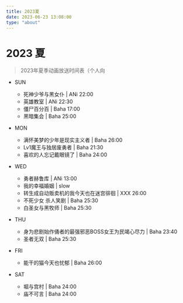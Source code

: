 ```yaml
---
title: 2023夏
date: 2023-06-23 13:08:00
type: "about"
---
```


# 2023 夏

> 2023年夏季动画放送时间表（个人向

- SUN
    - 死神少爷与黑女仆 | ANi 22:00
    - 英雄教室 | ANi 22:30
    - 僵尸百分百 | Baha 17:00
    - 黑暗集会 | Baha 25:00

- MON
    - 满怀美梦的少年是现实主义者 | Baha 26:00
    - Lv1魔王与独居废勇者 | Baha 21:30
    - 喜欢的人忘记戴眼镜了 | Baha 24:00

- WED
    - 勇者赫鲁库 | ANi 13:00
    - 我的幸福婚姻 | slow
    - 转生成自动贩卖机的我今天也在迷宫徘徊 | XXX 26:00
    - 不死少女 杀人笑剧 | Baha 25:30
    - 白圣女与黑牧师 | Baha 25:30

- THU
    - 身为悲剧始作俑者的最强邪恶BOSS女王为民竭心尽力 | Baha 23:40
    - 圣者无双 | Baha 25:30

- FRI
    - 能干的猫今天也忧郁 | Baha 26:00

- SAT
    - 堀与宫村 | Baha 24:00
    - 庙不可言 | Baha 24:00

<!-- 下图来自[长门有C](https://www.bilibili.com/video/BV1j14y1U77P)。 -->
<!-- ![image-20230623125903050](https://raw.githubusercontent.com/XwX12596/image/main/img/2023/06/23/20230623130535.png) -->
